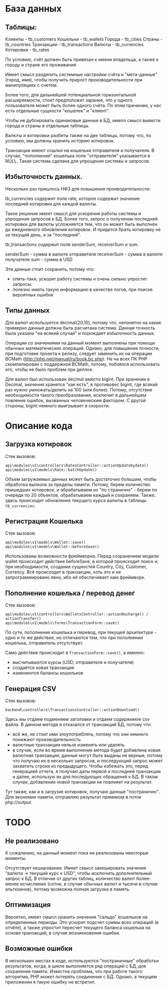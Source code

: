 База данных
===========

Таблицы:
--------

Клиенты - tb_customers
Кошельки - tb_wallets
Города - tb_cities
Страны - tb_countries
Транзакции - tb_transactions
Валюты - tb_currencies
Котировки - tb_rates 


По условию, счёт должен быть привязан к имени владельца, а также к городу и стране его проживания.

Имеет смысл разделить системные настройки счёта и "мета-данные" (город, имя), чтобы получить прирост производительности при манипуляциях с счетом.

Более того, для дальнейшей потенциальной горизонтальной расширяемости, стоит предположит заранее, что у одного пользователя может быть более одного счёта.
По этим причинам, у нас есть отдельные сущности "кошелек" и "клиент".

Чтобы не дублировать одинаковые данные в БД, имело смысл вывести города и страны в отдельные таблицы.

Валюты и котировки разбиты также на две таблицы, потому что, по условию, мы должны хранить историю котировок.

Транзакции имеют ссылки на кошельки отправителя и получателя. В случае, "пополнения" кошелька поле "отправителя" указывается в NULL.
Такая система сделана для упрощения системы и запросов.



Избыточность данных.
-------------------

Несколько раз пришлось НФ3 для повышения проиводительности:

tb_currencies содержит поле rate, которое содержит значение последней котировки для каждой валюты.

Такое решение имеет смысл для ускорения работы системы и упрощения запросов к БД.
Более того, запрос о получении последней котировки для валюты усложняется тем, что он может быть выполнен до ежедневного обновления котировок. И придется брать котировку не за текущий день, а за "последний".


tb_transactions содержит поля senderSum, receiverSum и sum.

senderSum - сумма в валюте отправителя
receiverSum - сумма в валюте получателя
sum - сумма в USD

Эти данные стоит сохранить, потому что:
- опять-таки, ускорит работу системы и очень сильно упростит запросы.
- полезно иметь такую информацию в качестве логов, при поиске вероятных ошибок



Типы данных
-----------

Для валют используется decimal(20,10), потому что, непонятно на какие примерно данные должна быть расчитана система.
Данная точность была указана "на всякий случай" и порождает избыточность данных.

Операции со значениями на данный момент выполнены при помощи обычных математических операций. Однако, для повышения точности, при подготовке проекта к релизу, следует заменить их на операции BCMath (http://php.net/manual/ru/book.bc.php).
Не на всех ПК РНР скомпилирован с поддержкой BCMath, потому, побоялся использовать его, чтобы не было проблем при деплое.

Для валют был использован decimal вместо bigint.
При хранении в Decimal, значения хранятся "как есть", в противовес bigint, где всякий раз нужно умножать/делить на 100 (или более).
Потому, отсутствие необходимости такого преобразования, исключит в дальнейшем повление ошибок, вызванных человеческим фактором.
С другой стороны, bigint немного выигрывает в скорости.



Описание кода
=============

Загрузка котировок
------------------

Стек вызовов:

```
api\modules\v1\controllers\RatesController::actionUpdatebydate()
api\modules\v1\models\Rate::batchUpdate()

```

Объем загружаемых данных может быть достаточно большим, чтобы обработка вылезла за пределы памяти.
Потому, берем количество пришедших котировок, и обрабатываем их "по странично" - берем по очереди по 20 объектов, обрабатываем каждый и сохраняем.
Также, здесь происходит обновление текущего курса валюты в таблицы ```tb_currencies```.


Регистрация Кошелька
--------------------

Стек вызовов:

```
api\modules\v1\models\Wallet::save()
api\modules\v1\models\Wallet::beforeSave()
```

Использованы возможности фреймворка. Перед созранением модели wallet происходит действие beforeSave, в которой происходит поиск и, при необходимости, создание сущностей Country, City, Customer, Currenсy.
Всё происходит в транзакции, хоть это и не запрограммировано явно, ибо её обеспечивает нам фреймворк.


Пополнение кошелька / перевод денег
-----------------------------------

Стек вызовов:

```
api\modules\v1\controllers\WalletsController::actionRecharge() / actionTransfer()
api\modules\v1\models\forms\TransactionForm::save()
```

По сути, пополнение кошелька и перевод, при текущей архитектуре - одно и то же действие, но отличаются тем, что при пополнении кошелька, отправитель отсутствует.

Само действие происходит в ```TransactionForm::save()```, а именно:
- высчитываются курсы (USD, отправителя и получателя)
- создаётся новая транзакция
- изменяются балансы кошельков


Генерация CSV
-------------

Стек вызовов:
```
backend\controllers\TransactionsController::actionDownload()
```

Здесь мы отдаем подменяем заголовки и отдаем содержимое csv файла.
В данном методе я отказался от транзакций БД, потому что:
- всё же, не стоит ими злоупотреблять, потому что они немного понижают производительность
- валютные транзакции нельзя изменять или удалять
- в случае, если во время выполнения метода будет добавлена новая валютная транзакция, данные могут быть выданы не верные, потому что получаю их в несколько запросов, и последующий запрос может захватить строки из предыдущего. Чтобы избежать это, перед генерацией отчета, я получаю даты первой и последней транзакции и далее, использую их для последующих обращений к БД. В таком случае, добавление новой транзакции не повлияет на результат.

Тут также, как и в загрузке котировок, получаю данные "постранично". Для экономии памяти, отправляю результат прямиком в поток php://output.



TODO
====

Не реализовано
--------------

К сожалению, на данный момент пока не реализованы некоторые моменты.

Отсутствует кеширование.
Имеет смысл закешировать значения "валюта -> текущий курс к USD", чтобы исключить дополнительный запрос к БД.
В отличие от других таблиц, количество валют более-менее исчисляемо (сотни, в случае обычных валют и тысячи в случае альткоинов), потому возможна полная загрузка в память.


Оптимизация
-----------

Вероятно, имеет смысл хранить значения "сальдо" кошельков на определенные периоды. Это ускорит подсчет суммы всех операций (в отчёте), а также упростит пересчет текущего баланса кошелька на основе транзакций, в случае возникновения ошибки.


Возможные ошибки
----------------

В нескольких местах в коде, используются "постраничные" обработки результатов, когда, в цикле выполняется ряд операций с БД, для сохранения памяти.
Известна проблема, что при работе такого алгоритма, РНР может потерять соединение с БД. Однако, в текущем приложении я такую ошибку не встретил.
